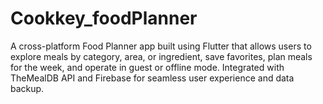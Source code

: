 # Cookkey_foodPlanner
A cross-platform Food Planner app built using Flutter that allows users to explore meals by category, area, or ingredient, save favorites, plan meals for the week, and operate in guest or offline mode. Integrated with TheMealDB API and Firebase for seamless user experience and data backup.
